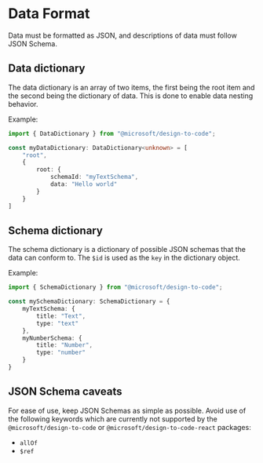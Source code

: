 # Data Format

Data must be formatted as JSON, and descriptions of data must follow JSON Schema.

## Data dictionary

The data dictionary is an array of two items, the first being the root item and the second being the dictionary of data. This is done to enable data nesting behavior.

Example:
```ts
import { DataDictionary } from "@microsoft/design-to-code";

const myDataDictionary: DataDictionary<unknown> = [
    "root",
    {
        root: {
            schemaId: "myTextSchema",
            data: "Hello world"
        }
    }
]
```

## Schema dictionary

The schema dictionary is a dictionary of possible JSON schemas that the data can conform to. The `$id` is used as the `key` in the dictionary object.

Example:
```ts
import { SchemaDictionary } from "@microsoft/design-to-code";

const mySchemaDictionary: SchemaDictionary = {
    myTextSchema: {
        title: "Text",
        type: "text"
    },
    myNumberSchema: {
        title: "Number",
        type: "number"
    }
}
```

## JSON Schema caveats

For ease of use, keep JSON Schemas as simple as possible. Avoid use of the following keywords which are currently not supported by the `@microsoft/design-to-code` or `@microsoft/design-to-code-react` packages:

- `allOf`
- `$ref`